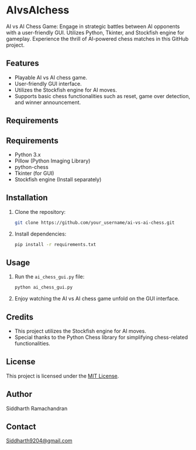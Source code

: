 # AIvsAIchess
AI vs AI Chess Game: Engage in strategic battles between AI opponents with a user-friendly GUI. Utilizes Python, Tkinter, and Stockfish engine for gameplay. Experience the thrill of AI-powered chess matches in this GitHub project.


## Features
- Playable AI vs AI chess game.
- User-friendly GUI interface.
- Utilizes the Stockfish engine for AI moves.
- Supports basic chess functionalities such as reset, game over detection, and winner announcement.

## Requirements
## Requirements
- Python 3.x
- Pillow (Python Imaging Library)
- python-chess
- Tkinter (for GUI)
- Stockfish engine (Install separately) 


## Installation
1. Clone the repository: 
    ```bash
    git clone https://github.com/your_username/ai-vs-ai-chess.git
    ```
2. Install dependencies: 
    ```bash
    pip install -r requirements.txt
    ```

## Usage
1. Run the `ai_chess_gui.py` file: 
    ```bash
    python ai_chess_gui.py
    ```
2. Enjoy watching the AI vs AI chess game unfold on the GUI interface.

## Credits
- This project utilizes the Stockfish engine for AI moves.
- Special thanks to the Python Chess library for simplifying chess-related functionalities.

## License
This project is licensed under the [MIT License](LICENSE).

## Author
Siddharth Ramachandran

## Contact
Siddharth9204@gmail.com

